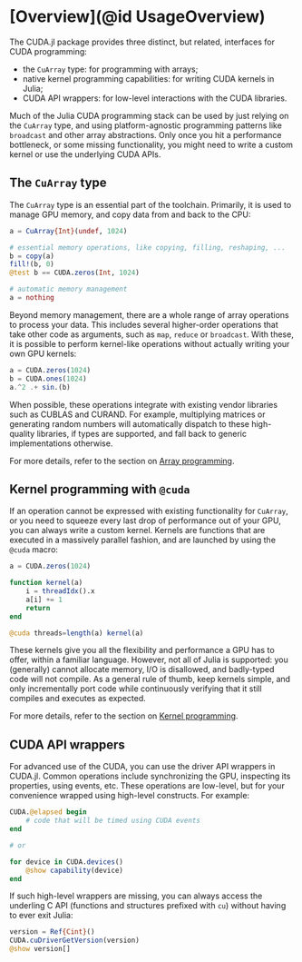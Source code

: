 # [Overview](@id UsageOverview)

The CUDA.jl package provides three distinct, but related, interfaces for CUDA programming:

- the `CuArray` type: for programming with arrays;
- native kernel programming capabilities: for writing CUDA kernels in Julia;
- CUDA API wrappers: for low-level interactions with the CUDA libraries.

Much of the Julia CUDA programming stack can be used by just relying on the `CuArray` type,
and using platform-agnostic programming patterns like `broadcast` and other array
abstractions. Only once you hit a performance bottleneck, or some missing functionality, you
might need to write a custom kernel or use the underlying CUDA APIs.


## The `CuArray` type

The `CuArray` type is an essential part of the toolchain. Primarily, it is used to manage
GPU memory, and copy data from and back to the CPU:

```julia
a = CuArray{Int}(undef, 1024)

# essential memory operations, like copying, filling, reshaping, ...
b = copy(a)
fill!(b, 0)
@test b == CUDA.zeros(Int, 1024)

# automatic memory management
a = nothing
```

Beyond memory management, there are a whole range of array operations to process your data.
This includes several higher-order operations that take other code as arguments, such as
`map`, `reduce` or `broadcast`. With these, it is possible to perform kernel-like operations
without actually writing your own GPU kernels:

```julia
a = CUDA.zeros(1024)
b = CUDA.ones(1024)
a.^2 .+ sin.(b)
```

When possible, these operations integrate with existing vendor libraries such as CUBLAS and
CURAND. For example, multiplying matrices or generating random numbers will automatically
dispatch to these high-quality libraries, if types are supported, and fall back to generic
implementations otherwise.

For more details, refer to the section on [Array programming](@ref).


## Kernel programming with `@cuda`

If an operation cannot be expressed with existing functionality for `CuArray`, or you need
to squeeze every last drop of performance out of your GPU, you can always write a custom
kernel. Kernels are functions that are executed in a massively parallel fashion, and are
launched by using the `@cuda` macro:

```julia
a = CUDA.zeros(1024)

function kernel(a)
    i = threadIdx().x
    a[i] += 1
    return
end

@cuda threads=length(a) kernel(a)
```

These kernels give you all the flexibility and performance a GPU has to offer, within a
familiar language. However, not all of Julia is supported: you (generally) cannot allocate
memory, I/O is disallowed, and badly-typed code will not compile. As a general rule of
thumb, keep kernels simple, and only incrementally port code while continuously verifying
that it still compiles and executes as expected.

For more details, refer to the section on [Kernel programming](@ref).


## CUDA API wrappers

For advanced use of the CUDA, you can use the driver API wrappers in CUDA.jl. Common
operations include synchronizing the GPU, inspecting its properties, using events,
etc. These operations are low-level, but for your convenience wrapped using high-level
constructs. For example:

```julia
CUDA.@elapsed begin
    # code that will be timed using CUDA events
end

# or

for device in CUDA.devices()
    @show capability(device)
end
```

If such high-level wrappers are missing, you can always access the underling C API
(functions and structures prefixed with `cu`) without having to ever exit Julia:

```julia
version = Ref{Cint}()
CUDA.cuDriverGetVersion(version)
@show version[]
```

